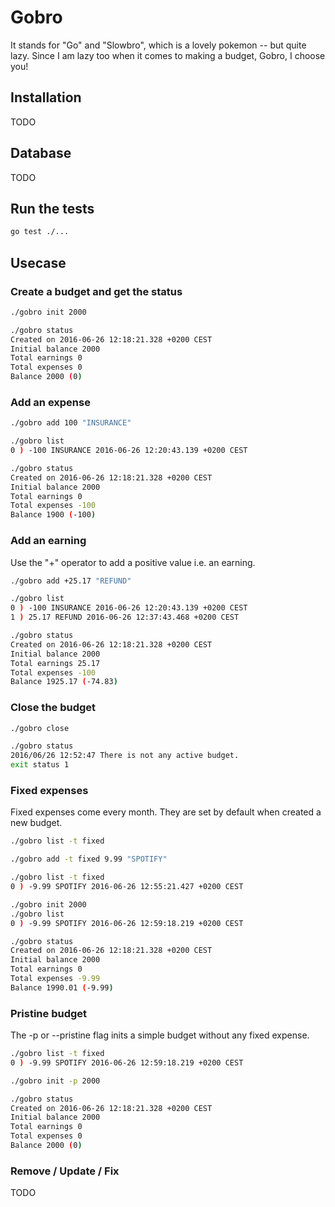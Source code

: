 # Gobro

It stands for "Go" and "Slowbro", which is a lovely pokemon -- but quite lazy. Since I am lazy too when it comes to making a budget, Gobro, I choose you!

## Installation

TODO

## Database

TODO

## Run the tests

```sh
go test ./...
```

## Usecase

### Create a budget and get the status

```sh
./gobro init 2000

./gobro status
Created on 2016-06-26 12:18:21.328 +0200 CEST
Initial balance 2000
Total earnings 0
Total expenses 0
Balance 2000 (0)
```

### Add an expense

```sh
./gobro add 100 "INSURANCE"

./gobro list
0 ) -100 INSURANCE 2016-06-26 12:20:43.139 +0200 CEST

./gobro status
Created on 2016-06-26 12:18:21.328 +0200 CEST
Initial balance 2000
Total earnings 0
Total expenses -100
Balance 1900 (-100)
```

### Add an earning

Use the "+" operator to add a positive value i.e. an earning.

```sh
./gobro add +25.17 "REFUND"

./gobro list
0 ) -100 INSURANCE 2016-06-26 12:20:43.139 +0200 CEST
1 ) 25.17 REFUND 2016-06-26 12:37:43.468 +0200 CEST

./gobro status
Created on 2016-06-26 12:18:21.328 +0200 CEST
Initial balance 2000
Total earnings 25.17
Total expenses -100
Balance 1925.17 (-74.83)
```

### Close the budget
``` sh
./gobro close

./gobro status
2016/06/26 12:52:47 There is not any active budget.
exit status 1

```

### Fixed expenses

Fixed expenses come every month. They are set by default when created a new budget.

``` sh
./gobro list -t fixed

./gobro add -t fixed 9.99 "SPOTIFY"

./gobro list -t fixed
0 ) -9.99 SPOTIFY 2016-06-26 12:55:21.427 +0200 CEST

./gobro init 2000
./gobro list
0 ) -9.99 SPOTIFY 2016-06-26 12:59:18.219 +0200 CEST

./gobro status
Created on 2016-06-26 12:18:21.328 +0200 CEST
Initial balance 2000
Total earnings 0
Total expenses -9.99
Balance 1990.01 (-9.99)
```

### Pristine budget

The -p or --pristine flag inits a simple budget without any fixed expense.

``` sh
./gobro list -t fixed
0 ) -9.99 SPOTIFY 2016-06-26 12:59:18.219 +0200 CEST

./gobro init -p 2000

./gobro status
Created on 2016-06-26 12:18:21.328 +0200 CEST
Initial balance 2000
Total earnings 0
Total expenses 0
Balance 2000 (0)
```
### Remove / Update / Fix
TODO
